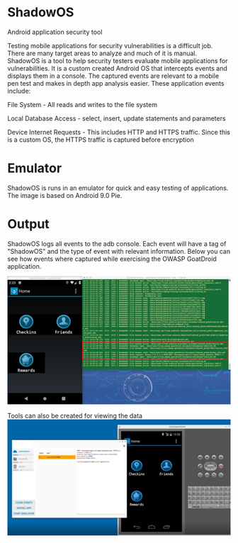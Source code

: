 # ShadowOS
Android application security tool

Testing mobile applications for security vulnerabilities is a difficult job.  There are many target areas to analyze and much of it is manual.   ShadowOS is a tool to help security testers evaluate mobile applications for vulnerabilities.   It is a custom created Android OS that intercepts events and displays them in a console. The captured events are relevant to a mobile pen test and makes in depth app analysis easier.  These application events include:

File System - All reads and writes to the file system

Local Database Access - select, insert, update statements and parameters

Device Internet Requests - This includes HTTP and HTTPS traffic.  Since this is a custom OS, the HTTPS traffic is captured before encryption

# Emulator
ShadowOS is runs in an emulator for quick and easy testing of applications. The image is based on Android 9.0 Pie.

# Output
ShadowOS logs all events to the adb console.   Each event will have a tag of "ShadowOS" and the type of event with relevant information. Below you can see how events where captured while exercising the OWASP GoatDroid application.

![Console Capture](shadowos2.png)

Tools can also be created for viewing the data
![Tool Capture](shadowos.png)
